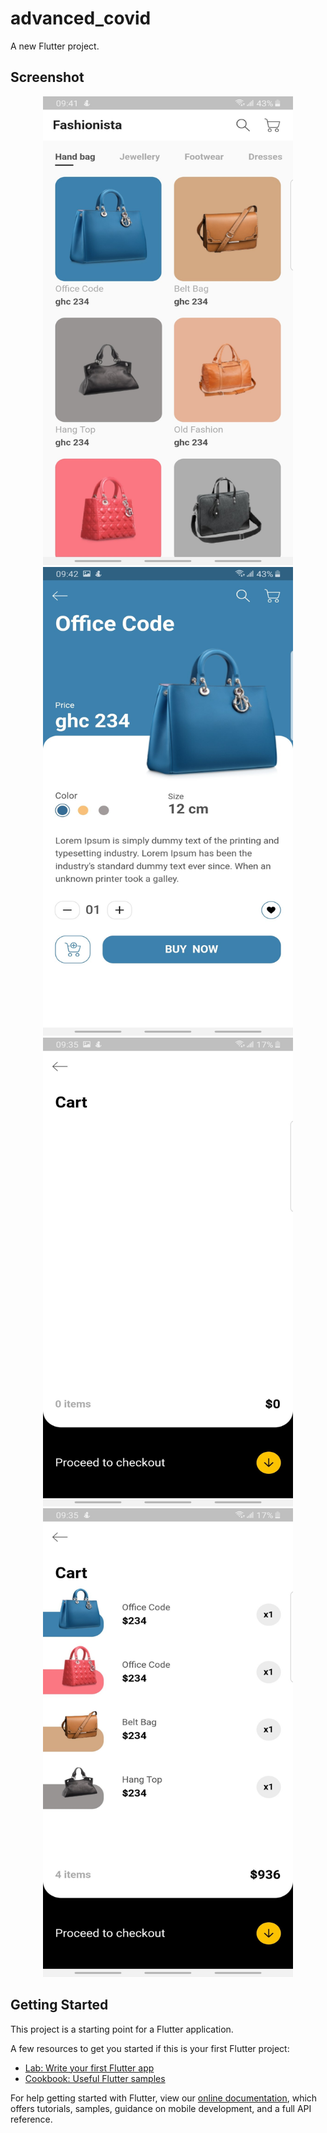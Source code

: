 # advanced_covid

A new Flutter project.

## Screenshot
<div align="center">
    <img src="/ss/ss1.jpeg" width="400px" height="750" /> 
    <img src="/ss/ss2.jpeg" width="400px" height="750" /> 
   <img src="/ss/ss3.jpeg" width="400px" height="750" /> 
    <img src="/ss/ss4.jpeg" width="400px" height="750" /> 
</div>

## Getting Started

This project is a starting point for a Flutter application.

A few resources to get you started if this is your first Flutter project:

- [Lab: Write your first Flutter app](https://flutter.dev/docs/get-started/codelab)
- [Cookbook: Useful Flutter samples](https://flutter.dev/docs/cookbook)

For help getting started with Flutter, view our
[online documentation](https://flutter.dev/docs), which offers tutorials,
samples, guidance on mobile development, and a full API reference.
